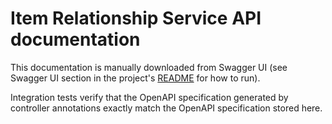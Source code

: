# Item Relationship Service API documentation

This documentation is manually downloaded from Swagger UI (see Swagger UI section in the project's [README](../README.md) for how to run).

Integration tests verify that the OpenAPI specification generated by controller annotations exactly match the OpenAPI specification stored here.
